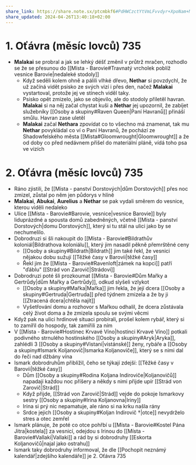 ```yaml
---
share_link: https://share.note.sx/ptcmbkf6#PdHWCzctYtVmLFvvdyr+XpoNam+M085muyH4ONF7fJY
share_updated: 2024-04-26T13:40:18+02:00
---
```

# 1. Oťávra (měsíc lovců) 735
- **Malakai** se probral a jak se lehký déšť změnil v průtrž mračen, rozhodlo se že se přesunou do [[Místa - Barovie#Travnatý vrcholek poblíž vesnice Barovie|nedaleké stodoly]]
	- Když seděli kolem ohně a pálili vlhké dřevo, **Nethar** si povzdychl, že už začíná vidět psisko ze svých vizí i přes den, načež **Malakai** vystartoval, protože jej ve stínech viděl taky.
	- Psisko opět zmizelo, jako se objevilo, ale do stodoly přiletěl havran. **Malakai** si na něj začal chystat kuši a **Nethar** jej upozornil, že zabíjet služebníky [[Osoby a skupiny#Raven Queen|Paní Havranů]] přináší smůlu. Havran zase uletěl
	- **Malakai** začal **Nethara** zpovídat co to všechno má znamenat, tak mu **Nethar** povykládal co ví o Paní Havranů, že pochází ze Shadowfelského města [[Místa#Gloomwrought|Gloomwrought]] a že od doby co před nedávnem přišel do materiální pláně, vídá toho psa ve vizích
# 2. Oťávra (měsíc lovců) 735
- Ráno zjistili, že [[Místa - panství Dorstových|dům Dorstových]] přes noc zmizel, zůstal po něm jen půdorys v hlíně
- **Malakai**, **Abukai**, **Aurelius** a **Nethar** se pak vydali směrem do vesnice, kterou viděli nedaleko
- Ulice [[Místa - Barovie#Barovie, vesnice|vesnice Barovie]] byly liduprázdné a spousta domů zabedněných, včetně [[Místa - panství Dorstových|domu Dorstových]], který si tu stál na ulici jako by se nechumelilo.
- Dobrodruzi si šli nakoupit do [[Místa - Barovie#Bildrathův koloniál|Bildrathova koloniálu]], který jim nasadil pěkně přemrštěné ceny
	- [[Osoby a skupiny#Bildrath|Bildrath]] jim také řekl, že vesnici nějakou dobu sužují [[Těžké časy v Barovii|těžké časy]]
	- Řekl jim že [[Místa - Barovie#Ravenloft|zámek na kopci]] patří "ďáblu" [[Strád von Zarovič|Strádovi]]
- Dobrodruzi poté šli prozkoumat [[Místa - Barovie#Dům Mařky a Gertrůdy|dům Mařky a Gertrůdy]], odkud slyšeli vzlykot
	- [[Osoby a skupiny#Mařka|Mařka]] jim řekla, že její dcera [[Osoby a skupiny#Gertruda|Gertruda]] před týdnem zmizela a že by ji [[Ztracená dcera|chtěla najít]]
	- Vyšetřování domu a rozhovor s Mařkou odhalil, že dcera zůstávala celý život doma a že zmizela spoulu se svými věcmi
- Když pak na ulici hrdinové situaci probírali, prošel kolem rybář, který si to zamířil do hospody, tak zamířili za ním
- V [[Místa - Barovie#Hostinec Krvavé Víno|hostinci Krvavé Víno]] potkali podivného strnulého hostinského [[Osoby a skupiny#Aryk|Aryka]], zahlédli 3 [[Osoby a skupiny#Vistani|vistánské]] ženy, rybáře a [[Osoby a skupiny#Ismark Koljanovič|Ismarka Koljanoviče]], který se s nimi dal do řeči nad džbány vína
- Ismark dobrodruhům přiblížil, čeho se týkají zdejší: [[Těžké časy v Barovii|těžké časy]]
	- Dům [[Osoby a skupiny#Rodina Koljana Indiroviče|Koljanovičů]] napadají každou noc příšery a někdy s nimi přijde upír [[Strád von Zarovič|Strád]]
	- Když přijde, [[Strád von Zarovič|Strád]] vejde do pokoje Ismarkovy sestry [[Osoby a skupiny#Irina Koljanovna|Iriny]]
	- Irina si prý nic nepamatuje, ale ráno si na krku našla rány
	- Srdce jejich [[Osoby a skupiny#Koljan Indirovič †|otce]] nevydrželo stres a otec zemřel
- Ismark plánuje, že poté co otce pohřbí u [[Místa - Barovie#Kostel Pána Jitra|kostela]] za vesnicí, odejdou s Irinou do [[Místa - Barovie#Vallaki|Vallaki]] a rád by si dobrodruhy [[Eskorta Koljanovičů|najal jako ostrahu]]
- Ismark taky dobrodruhy informoval, že dle [[Pochopit neznámý kalendář|zdejšího kalendáře]] je 2. Oťávra 735